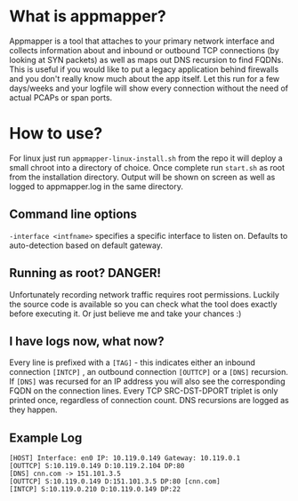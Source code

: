 # What is appmapper?

Appmapper is a tool that attaches to your primary network interface and collects information about and inbound or outbound TCP connections (by looking at SYN packets) as well as maps out DNS recursion to find FQDNs. This is useful if you would like to put a legacy application behind firewalls and you don't really know much about the app itself. Let this run for a few days/weeks and your logfile will show every connection without the need of actual PCAPs or span ports.

# How to use?

For linux just run ``appmapper-linux-install.sh`` from the repo it will deploy a small chroot into a directory of choice. Once complete run ``start.sh`` as root from the installation directory. Output will be shown on screen as well as logged to appmapper.log in the same directory.

## Command line options

``-interface <intfname>`` specifies a specific interface to listen on. Defaults to auto-detection based on default gateway.

## Running as root? DANGER!

Unfortunately recording network traffic requires root permissions. Luckily the source code is available so you can check what the tool does exactly before executing it. Or just believe me and take your chances :)

## I have logs now, what now?

Every line is prefixed with a ``[TAG]``  - this indicates either an inbound connection ``[INTCP]`` , an outbound connection ``[OUTTCP]``  or a ``[DNS]`` recursion.  If ``[DNS]``    was recursed for an IP address you will also see the corresponding FQDN on the connection lines. Every TCP SRC-DST-DPORT triplet is only printed once, regardless of connection count. DNS recursions are logged as they happen.

## Example Log

```
[HOST] Interface: en0 IP: 10.119.0.149 Gateway: 10.119.0.1
[OUTTCP] S:10.119.0.149 D:10.119.2.104 DP:80
[DNS] cnn.com -> 151.101.3.5
[OUTTCP] S:10.119.0.149 D:151.101.3.5 DP:80 [cnn.com]
[INTCP] S:10.119.0.210 D:10.119.0.149 DP:22
```


